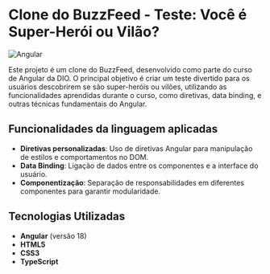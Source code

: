 # Clone do BuzzFeed - Teste: Você é Super-Herói ou Vilão?

![Angular](https://img.shields.io/badge/angular-%23DD0031.svg?style=for-the-badge&logo=angular&logoColor=white)

Este projeto é um clone do BuzzFeed, desenvolvido como parte do curso de Angular da DIO. O principal objetivo é criar um teste divertido para os usuários descobrirem se são super-heróis ou vilões, utilizando as funcionalidades aprendidas durante o curso, como diretivas, data binding, e outras técnicas fundamentais do Angular.

## Funcionalidades da linguagem aplicadas

- **Diretivas personalizadas**: Uso de diretivas Angular para manipulação de estilos e comportamentos no DOM.
- **Data Binding**: Ligação de dados entre os componentes e a interface do usuário.
- **Componentização**: Separação de responsabilidades em diferentes componentes para garantir modularidade.

## Tecnologias Utilizadas

- **Angular** (versão 18)
- **HTML5**
- **CSS3**
- **TypeScript**
